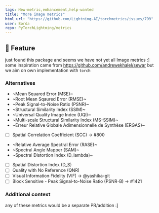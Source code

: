```yaml
---
tags: New-metric,enhancement,help-wanted
title: "More image metrics"
html_url: "https://github.com/Lightning-AI/torchmetrics/issues/799"
user: Borda
repo: PyTorchLightning/metrics
---
```


## 🚀 Feature

just found this package and seems we have not yet all Image metrics :] 
some inspiration came from https://github.com/andrewekhalel/sewar but we aim on own implementation with `torch`

### Alternatives

- ~Mean Squared Error (MSE)~
- ~Root Mean Sqaured Error (RMSE)~
- ~Peak Signal-to-Noise Ratio (PSNR)~
- ~Structural Similarity Index (SSIM)~
- ~Universal Quality Image Index (UQI)~
- ~Multi-scale Structural Similarity Index (MS-SSIM)~
- ~Erreur Relative Globale Adimensionnelle de Synthèse (ERGAS)~
- [ ] Spatial Correlation Coefficient (SCC) -> #800
- ~Relative Average Spectral Error (RASE)~
- ~Spectral Angle Mapper (SAM)~
- ~Spectral Distortion Index (D_lambda)~
- [ ] Spatial Distortion Index (D_S)
- [ ] Quality with No Reference (QNR) 
- [ ] Visual Information Fidelity (VIF) -> @yashika-git
- [ ] Block Sensitive - Peak Signal-to-Noise Ratio (PSNR-B) -> #1421 

### Additional context

any of these metrics would be a separate PR/addition :]
